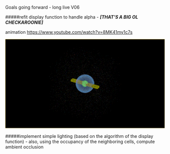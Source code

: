 Goals going forward - long live V06

#####refit display function to handle alpha - ***[THAT'S A BIG OL CHECKAROONIE]***

animation https://www.youtube.com/watch?v=8MK41my1c7s

![screenshot](https://raw.githubusercontent.com/0xBAMA/V06/master/new_output.png)


#####implement simple lighting (based on the algorithm of the display function) - also, using the occupancy of the neighboring cells, compute ambient occlusion
